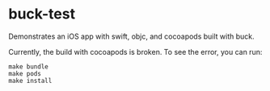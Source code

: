# buck-test
Demonstrates an iOS app with swift, objc, and cocoapods built with buck.

Currently, the build with cocoapods is broken. To see the error, you can run:

```
make bundle
make pods
make install
```
